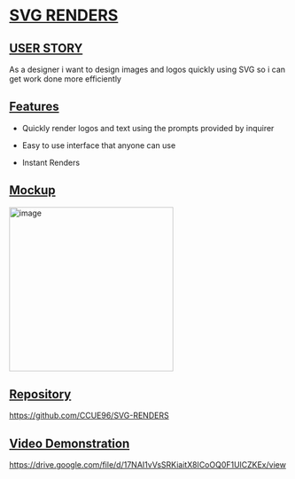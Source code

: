 # <ins>SVG RENDERS<ins>

## <ins>USER STORY<ins>

As a designer i want to design images and logos quickly using SVG so i can get work done more efficiently

## <ins>Features<ins>

- Quickly render logos and text using the prompts provided 
by inquirer

- Easy to use interface that anyone can use

- Instant Renders

## <ins>Mockup<ins>

<img width="296" alt="image" src="https://github.com/CCUE96/SVG-RENDERS/assets/159393541/2655a3ba-2fd9-4052-8b7a-b1c5eecb3be0">

## <ins>Repository<ins>
https://github.com/CCUE96/SVG-RENDERS
## <ins>Video Demonstration<ins>
https://drive.google.com/file/d/17NAI1vVsSRKiaitX8ICoOQ0F1UlCZKEx/view
